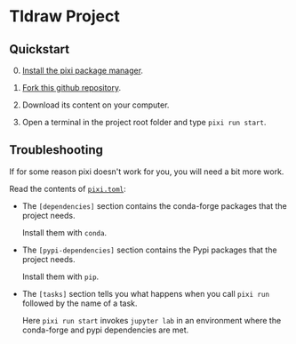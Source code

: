 # Tldraw Project

## Quickstart

 0. [Install the pixi package manager](https://pixi.sh/#installation).

 1. [Fork this github repository](https://github.com/boisgera/tldraw-project/fork).

 2. Download its content on your computer.

 3. Open a terminal in the project root folder and type `pixi run start`.

## Troubleshooting

If for some reason pixi doesn't work for you, you will need a bit more work.

Read the contents of [`pixi.toml`](pixi.toml):

  - The `[dependencies]` section contains the conda-forge packages that the 
    project needs. 
    
    Install them with `conda`.

  - The `[pypi-dependencies]` section contains the Pypi packages that the 
    project needs. 
    
    Install them with `pip`.

  - The `[tasks]` section tells you what happens when you call `pixi run` 
    followed by the name of a task. 
    
    Here `pixi run start` invokes `jupyter lab` 
    in an environment where the conda-forge and pypi dependencies are met.